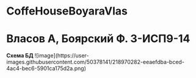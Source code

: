 # CoffeHouseBoyaraVlas


<h1> Власов А, Боярский Ф. 3-ИСП9-14 </h1>
<b> Схема БД </b>
![image](https://user-images.githubusercontent.com/50378141/218970282-eeaefdba-bced-4ac4-bec6-5901ca175d2a.png)
